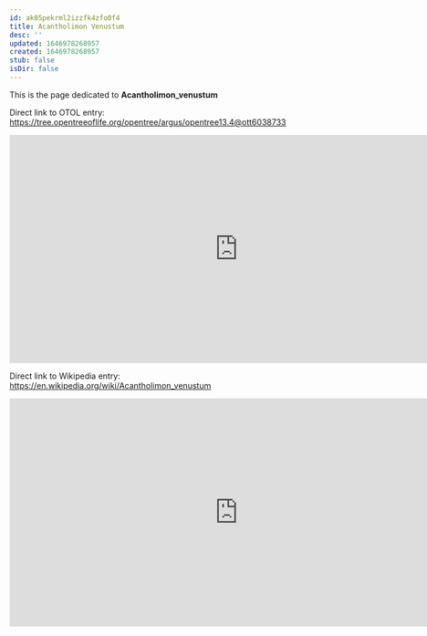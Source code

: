 ```yaml
---
id: ak05pekrml2izzfk4zfo0f4
title: Acantholimon Venustum
desc: ''
updated: 1646978268957
created: 1646978268957
stub: false
isDir: false
---
```

This is the page dedicated to **Acantholimon_venustum**


Direct link to OTOL entry: https://tree.opentreeoflife.org/opentree/argus/opentree13.4@ott6038733



<html>
    <body>
    <iframe src="https://tree.opentreeoflife.org/opentree/argus/opentree13.4@ott6038733"
    width="800" height="400" frameborder="0" allowfullscreen> </iframe>
    </body>
</html>
    


Direct link to Wikipedia entry: https://en.wikipedia.org/wiki/Acantholimon_venustum



<html>
    <body>
    <iframe src="https://en.wikipedia.org/wiki/Acantholimon_venustum"
    width="800" height="400" frameborder="0" allowfullscreen> </iframe>
    </body>
</html>
    
